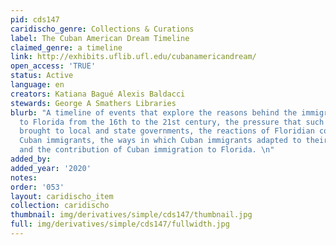 ```yaml
---
pid: cds147
caridischo_genre: Collections & Curations
label: The Cuban American Dream Timeline
claimed_genre: a timeline
link: http://exhibits.uflib.ufl.edu/cubanamericandream/
open_access: 'TRUE'
status: Active
language: en
creators: Katiana Bagué Alexis Baldacci
stewards: George A Smathers Libraries
blurb: "A timeline of events that explore the reasons behind the immigration of Cubans
  to Florida from the 16th to the 21st century, the pressure that such immigration
  brought to local and state governments, the reactions of Floridian communities to
  Cuban immigrants, the ways in which Cuban immigrants adapted to their new reality,
  and the contribution of Cuban immigration to Florida. \n"
added_by: 
added_year: '2020'
notes: 
order: '053'
layout: caridischo_item
collection: caridischo
thumbnail: img/derivatives/simple/cds147/thumbnail.jpg
full: img/derivatives/simple/cds147/fullwidth.jpg
---
```

